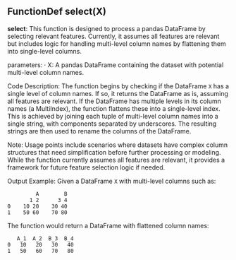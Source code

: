 ## FunctionDef select(X)
**select**: This function is designed to process a pandas DataFrame by selecting relevant features. Currently, it assumes all features are relevant but includes logic for handling multi-level column names by flattening them into single-level columns.

parameters:
· X: A pandas DataFrame containing the dataset with potential multi-level column names.

Code Description: The function begins by checking if the DataFrame `X` has a single level of column names. If so, it returns the DataFrame as is, assuming all features are relevant. If the DataFrame has multiple levels in its column names (a MultiIndex), the function flattens these into a single-level index. This is achieved by joining each tuple of multi-level column names into a single string, with components separated by underscores. The resulting strings are then used to rename the columns of the DataFrame.

Note: Usage points include scenarios where datasets have complex column structures that need simplification before further processing or modeling. While the function currently assumes all features are relevant, it provides a framework for future feature selection logic if needed.

Output Example: Given a DataFrame `X` with multi-level columns such as:

```
         A        B
       1 2      3 4
0    10 20    30 40
1    50 60    70 80
```

The function would return a DataFrame with flattened column names:

```
   A_1  A_2  B_3  B_4
0   10   20   30   40
1   50   60   70   80
```
